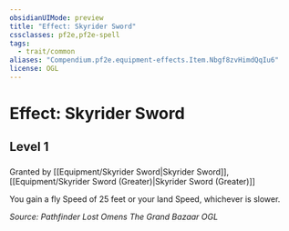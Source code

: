 ```yaml
---
obsidianUIMode: preview
title: "Effect: Skyrider Sword"
cssclasses: pf2e,pf2e-spell
tags:
  - trait/common
aliases: "Compendium.pf2e.equipment-effects.Item.Nbgf8zvHimdQqIu6"
license: OGL
---
```

# Effect: Skyrider Sword
## Level 1
### 






Granted by [[Equipment/Skyrider Sword|Skyrider Sword]], [[Equipment/Skyrider Sword (Greater)|Skyrider Sword (Greater)]]

You gain a fly Speed of 25 feet or your land Speed, whichever is slower.

*Source: Pathfinder Lost Omens The Grand Bazaar*
*OGL*